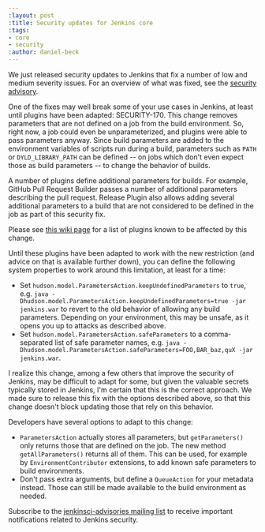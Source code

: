 ```yaml
---
:layout: post
:title: Security updates for Jenkins core
:tags:
- core
- security
:author: daniel-beck
---
```

We just released security updates to Jenkins that fix a number of low and medium severity issues. For an overview of what was fixed, see the [security advisory](/security/advisory/2016-05-11/).

One of the fixes may well break some of your use cases in Jenkins, at least until plugins have been adapted: SECURITY-170. This change removes parameters that are not defined on a job from the build environment. So, right now, a job could even be unparameterized, and plugins were able to pass parameters anyway. Since build parameters are added to the environment variables of scripts run during a build, parameters such as `PATH` or `DYLD_LIBRARY_PATH` can be defined -- on jobs which don't even expect those as build parameters -- to change the behavior of builds.

A number of plugins define additional parameters for builds. For example, GitHub Pull Request Builder passes a number of additional parameters describing the pull request. Release Plugin also allows adding several additional parameters to a build that are not considered to be defined in the job as part of this security fix.

Please see [this wiki page](https://wiki.jenkins.io/display/JENKINS/Plugins+affected+by+fix+for+SECURITY-170) for a list of plugins known to be affected by this change.

Until these plugins have been adapted to work with the new restriction (and advice on that is available further down), you can define the following system properties to work around this limitation, at least for a time:

* Set `hudson.model.ParametersAction.keepUndefinedParameters` to `true`, e.g. `java -Dhudson.model.ParametersAction.keepUndefinedParameters=true -jar jenkins.war` to revert to the old behavior of allowing any build parameters. Depending on your environment, this may be unsafe, as it opens you up to attacks as described above.
* Set `hudson.model.ParametersAction.safeParameters` to a comma-separated list of safe parameter names, e.g. `java -Dhudson.model.ParametersAction.safeParameters=FOO,BAR_baz,quX -jar jenkins.war`.

I realize this change, among a few others that improve the security of Jenkins, may be difficult to adapt for some, but given the valuable secrets typically stored in Jenkins, I'm certain that this is the correct approach. We made sure to release this fix with the options described above, so that this change doesn't block updating those that rely on this behavior.

Developers have several options to adapt to this change:

* `ParametersAction` actually stores all parameters, but `getParameters()` only returns those that are defined on the job. The new method `getAllParameters()` returns all of them. This can be used, for example by `EnvironmentContributor` extensions, to add known safe parameters to build environments.
* Don't pass extra arguments, but define a `QueueAction` for your metadata instead. Those can still be made available to the build environment as needed.

Subscribe to the [jenkinsci-advisories mailing list](/content/mailing-lists) to receive important notifications related to Jenkins security.
